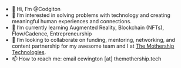 - 👋 Hi, I’m @Codgiton
- 👀 I’m interested in solving problems with technology and creating meaningful human experiences and connections.
- 🌱 I’m currently learning Augmented Reality, Blockchain (NFTs), Flow/Cadence, Entrepreneurship
- 💞️ I’m looking to collaborate on funding, mentoring, networking, and content partnership for my awesome team and I at [The Mothership Technologies](https://themothership.tech).
- 📫 How to reach me: email cewington [at] themothership.tech

<!---
Codgiton/Codgiton is a ✨ special ✨ repository because its `README.md` (this file) appears on your GitHub profile.
You can click the Preview link to take a look at your changes.
--->

